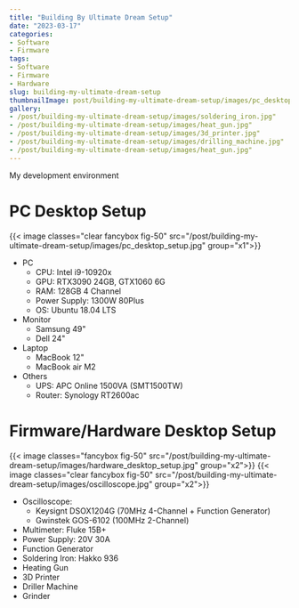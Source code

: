 ```yaml
---
title: "Building By Ultimate Dream Setup"
date: "2023-03-17"
categories:
- Software
- Firmware
tags:
- Software
- Firmware
- Hardware
slug: building-my-ultimate-dream-setup
thumbnailImage: post/building-my-ultimate-dream-setup/images/pc_desktop_setup.jpg
gallery:
- /post/building-my-ultimate-dream-setup/images/soldering_iron.jpg"
- /post/building-my-ultimate-dream-setup/images/heat_gun.jpg"
- /post/building-my-ultimate-dream-setup/images/3d_printer.jpg"
- /post/building-my-ultimate-dream-setup/images/drilling_machine.jpg"
- /post/building-my-ultimate-dream-setup/images/heat_gun.jpg"
---
```


<!-- for peek -->
My development environment

<!--more-->
# PC Desktop Setup
{{< image classes="clear fancybox fig-50" src="/post/building-my-ultimate-dream-setup/images/pc_desktop_setup.jpg" group="x1">}}
- PC
  - CPU: Intel i9-10920x
  - GPU: RTX3090 24GB, GTX1060 6G
  - RAM: 128GB 4 Channel
  - Power Supply: 1300W 80Plus
  - OS: Ubuntu 18.04 LTS
- Monitor
  - Samsung 49"
  - Dell 24"
- Laptop
  - MacBook 12"
  - MacBook air M2
- Others
  - UPS: APC Online 1500VA (SMT1500TW)
  - Router: Synology RT2600ac 

# Firmware/Hardware Desktop Setup
{{< image classes="fancybox fig-50" src="/post/building-my-ultimate-dream-setup/images/hardware_desktop_setup.jpg" group="x2">}}
{{< image classes="clear fancybox fig-50" src="/post/building-my-ultimate-dream-setup/images/oscilloscope.jpg" group="x2">}}
- Oscilloscope:
  - Keysignt DSOX1204G (70MHz 4-Channel + Function Generator)
  - Gwinstek GOS-6102 (100MHz 2-Channel)
- Multimeter: Fluke 15B+
- Power Supply: 20V 30A
- Function Generator
- Soldering Iron: Hakko 936 
- Heating Gun
- 3D Printer
- Driller Machine
- Grinder

<!-- 
{{< image classes="fancybox fig-20" src="/post/building-my-ultimate-dream-setup/images/soldering_iron.jpg" group="x3">}}
{{< image classes="fancybox fig-20" src="/post/building-my-ultimate-dream-setup/images/3d_printer.jpg" group="x3">}}
{{< image classes="fancybox fig-20" src="/post/building-my-ultimate-dream-setup/images/grinder.jpg" group="x3">}}
{{< image classes="fancybox fig-20" src="/post/building-my-ultimate-dream-setup/images/drilling_machine.jpg" group="x3">}}
{{< image classes="fancybox fig-20" src="/post/building-my-ultimate-dream-setup/images/heat_gun.jpg" group="x3">}}
 -->

